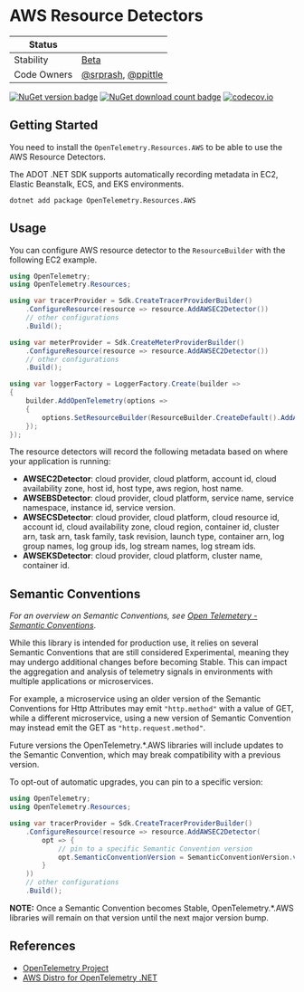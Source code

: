 # AWS Resource Detectors

| Status        |           |
| ------------- |-----------|
| Stability     |  [Beta](../../README.md#beta)|
| Code Owners   |  [@srprash](https://github.com/srprash), [@ppittle](https://github.com/ppittle)|

[![NuGet version badge](https://img.shields.io/nuget/v/OpenTelemetry.Resources.AWS)](https://www.nuget.org/packages/OpenTelemetry.Resources.AWS)
[![NuGet download count badge](https://img.shields.io/nuget/dt/OpenTelemetry.Resources.AWS)](https://www.nuget.org/packages/OpenTelemetry.Resources.AWS)
[![codecov.io](https://codecov.io/gh/open-telemetry/opentelemetry-dotnet-contrib/branch/main/graphs/badge.svg?flag=unittests-Resources.AWS)](https://app.codecov.io/gh/open-telemetry/opentelemetry-dotnet-contrib?flags[0]=unittests-Resources.AWS)

## Getting Started

You need to install the
`OpenTelemetry.Resources.AWS` to be able to use the
AWS Resource Detectors.

The ADOT .NET SDK supports automatically recording metadata in
EC2, Elastic Beanstalk, ECS, and EKS environments.

```shell
dotnet add package OpenTelemetry.Resources.AWS
```

## Usage

You can configure AWS resource detector to
the `ResourceBuilder` with the following EC2 example.

```csharp
using OpenTelemetry;
using OpenTelemetry.Resources;

using var tracerProvider = Sdk.CreateTracerProviderBuilder()
    .ConfigureResource(resource => resource.AddAWSEC2Detector())
    // other configurations
    .Build();

using var meterProvider = Sdk.CreateMeterProviderBuilder()
    .ConfigureResource(resource => resource.AddAWSEC2Detector())
    // other configurations
    .Build();

using var loggerFactory = LoggerFactory.Create(builder =>
{
    builder.AddOpenTelemetry(options =>
    {
        options.SetResourceBuilder(ResourceBuilder.CreateDefault().AddAWSEC2Detector());
    });
});
```

The resource detectors will record the following metadata based on where
your application is running:

- **AWSEC2Detector**: cloud provider, cloud platform, account id,
cloud availability zone, host id, host type, aws region, host name.
- **AWSEBSDetector**: cloud provider, cloud platform, service name,
service namespace, instance id, service version.
- **AWSECSDetector**: cloud provider, cloud platform, cloud resource id,
account id, cloud availability zone, cloud region, container id, cluster arn,
task arn, task family, task revision, launch type, container arn, log group names,
log group ids, log stream names, log stream ids.
- **AWSEKSDetector**: cloud provider, cloud platform, cluster name,
container id.

## Semantic Conventions

_For an overview on Semantic Conventions, see
[Open Telemetery - Semantic Conventions](https://opentelemetry.io/docs/concepts/semantic-conventions/)_.

While this library is intended for production use, it relies on several
Semantic Conventions that are still considered Experimental, meaning
they may undergo additional changes before becoming Stable.  This can impact
the aggregation and analysis of telemetry signals in environments with
multiple applications or microservices.

For example, a microservice using an older version of the Semantic Conventions
for Http Attributes may emit `"http.method"` with a value of GET, while a
different microservice, using a new version of Semantic Convention may instead
emit the GET as `"http.request.method"`.

Future versions the OpenTelemetry.*.AWS libraries will include updates to the
Semantic Convention, which may break compatibility with a previous version.

To opt-out of automatic upgrades, you can pin to a specific version:

```csharp
using OpenTelemetry;
using OpenTelemetry.Resources;

using var tracerProvider = Sdk.CreateTracerProviderBuilder()
    .ConfigureResource(resource => resource.AddAWSEC2Detector(
        opt => {
            // pin to a specific Semantic Convention version
            opt.SemanticConventionVersion = SemanticConventionVersion.v1_27_0_Experimental;
        }
    ))
    // other configurations
    .Build();
```

**NOTE:** Once a Semantic Convention becomes Stable, OpenTelemetry.*.AWS
libraries will remain on that version until the
next major version bump.

## References

- [OpenTelemetry Project](https://opentelemetry.io/)
- [AWS Distro for OpenTelemetry .NET](https://aws-otel.github.io/docs/getting-started/dotnet-sdk)
